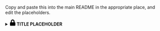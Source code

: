 Copy and paste this into the main README in the appropriate place, and edit the placeholders.

<details>
    <summary><img height="20" src="https://raw.githubusercontent.com/bstaton1/bstaton1/master/assets/lock.svg"> <b>TITLE PLACEHOLDER</b></summary>
    <br>
    <img height="20" src="https://raw.githubusercontent.com/bstaton1/bstaton1/master/assets/book.svg"> <b><em>JOURNAL</em></b>
    <p>
        JOURNAL PLACEHOLDER, ISSUE(NUM):FROM-TO
        <br>
        <a href="https://doi.org/XXXXXXX"><img src="https://zenodo.org/badge/DOI/XXXXXXX.svg" alt="DOI"></a>
    </p>
    <img height="20" src="https://raw.githubusercontent.com/bstaton1/bstaton1/master/assets/users.svg"> <b><em>AUTHORS</em></b>
    <p>
        <b>YOU PLACEHOLDER</b> and COAUTHOR PLACEHOLDER
    </p>
    <img height="20" src="https://raw.githubusercontent.com/bstaton1/bstaton1/master/assets/book-reader.svg"> <b><em>ABSTRACT</em></b>
    <p>
        ABSTRACT PLACEHOLDER
    </p>
    <img height="20" src="https://raw.githubusercontent.com/bstaton1/bstaton1/master/assets/code.svg"> <b><em>CODE/DATA</em></b>
    <p>
        CODE/DATA PLACEHOLDER
    </p>
</details>